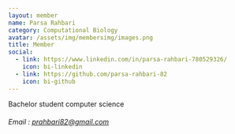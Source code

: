 ```yaml
---
layout: member
name: Parsa Rahbari
category: Computational Biology
avatar: /assets/img/membersimg/images.png
title: Member
social:
  - link: https://www.linkedin.com/in/parsa-rahbari-780529326/
    icon: bi-linkedin
  - link: https://github.com/parsa-rahbari-82
    icon: bi-github
---
```


Bachelor student computer science

###### Email : prahbari82@gmail.com
